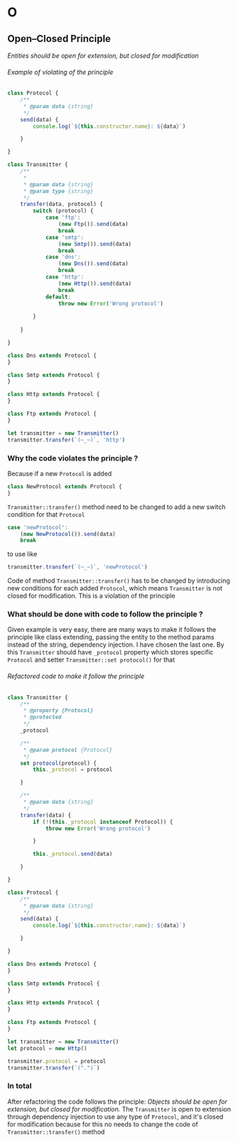 # O

## Open–Closed Principle

_Entities should be open for extension, but closed for modification_

###### Example of violating of the principle

```js
class Protocol {
    /**
     * @param data {string}
     */
    send(data) {
        console.log(`${this.constructor.name}: ${data}`)

    }

}

class Transmitter {
    /**
     *
     * @param data {string}
     * @param type {string}
     */
    transfer(data, protocol) {
        switch (protocol) {
            case 'ftp':
                (new Ftp()).send(data)
                break
            case 'smtp':
                (new Smtp()).send(data)
                break
            case 'dns':
                (new Dns()).send(data)
                break
            case 'http':
                (new Http()).send(data)
                break
            default:
                throw new Error('Wrong protocol')
                
        }
        
    }

}

class Dns extends Protocol {
}

class Smtp extends Protocol {
}

class Http extends Protocol {
}

class Ftp extends Protocol {
}

let transmitter = new Transmitter()
transmitter.transfer(`(~_~)`, 'http')
```

### Why the code violates the principle ?

Because if a new `Protocol` is added

```js
class NewProtocol extends Protocol {
}
```

`Transmitter::transfer()` method need to be changed to add a new switch condition for that `Protocol`

```js
case 'newProtocol':
    (new NewProtocol()).send(data)
    break
```

to use like

```js
transmitter.transfer(`(~_~)`, 'newProtocol')
```

Code of method `Transmitter::transfer()` has to be changed by introducing new conditions for each added `Protocol`,
which means `Transmitter` is not closed for modification. This is a violation of the principle

### What should be done with code to follow the principle ?

Given example is very easy, there are many ways to make it follows the principle like class extending, passing
the entity to the method params instead of the string, dependency injection. I have chosen the last one. By this `Transmitter`
should have `_protocol` property which stores specific `Protocol`
and setter `Transmitter::set protocol()` for that

###### Refactored code to make it follow the principle

```js
class Transmitter {
    /**
     * @property {Protocol}
     * @protected
     */
    _protocol

    /**
     * @param protocol {Protocol}
     */
    set protocol(protocol) {
        this._protocol = protocol

    }

    /**
     * @param data {string}
     */
    transfer(data) {
        if (!(this._protocol instanceof Protocol)) {
            throw new Error('Wrong protocol')

        }

        this._protocol.send(data)

    }

}

class Protocol {
    /**
     * @param data {string}
     */
    send(data) {
        console.log(`${this.constructor.name}: ${data}`)

    }

}

class Dns extends Protocol {
}

class Smtp extends Protocol {
}

class Http extends Protocol {
}

class Ftp extends Protocol {
}

let transmitter = new Transmitter()
let protocol = new Http()

transmitter.protocol = protocol
transmitter.transfer(`(".")`)
```

### In total

After refactoring the code follows the principle: _Objects should be open for extension, but closed for modification._
The `Transmitter` is open to extension through dependency injection to use any type of `Protocol`, and it's closed for
modification because for this no needs to change the code of `Transmitter::transfer()` method